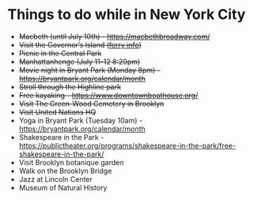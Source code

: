 # Things to do while in New York City

- ~~Macbeth (until July 10th) - https://macbethbroadway.com/~~
- ~~Visit the Governor’s Island ([ferry info](https://www.govisland.com/visit-the-island/reopening-updates))~~
- ~~Picnic in the Central Park~~
- ~~Manhattanhenge (July 11-12 8:20pm)~~
- ~~Movie night in Bryant Park (Monday 8pm) - https://bryantpark.org/calendar/month~~
- ~~Stroll through the Highline park~~
- ~~Free kayaking - https://www.downtownboathouse.org/~~
- ~~Visit The Green-Wood Cemetery in Brooklyn~~
- ~~Visit United Nations HQ~~
- Yoga in Bryant Park (Tuesday 10am) - https://bryantpark.org/calendar/month
- Shakespeare in the Park - https://publictheater.org/programs/shakespeare-in-the-park/free-shakespeare-in-the-park/
- Visit Brooklyn botanique garden
- Walk on the Brooklyn Bridge
- Jazz at Lincoln Center
- Museum of Natural History
